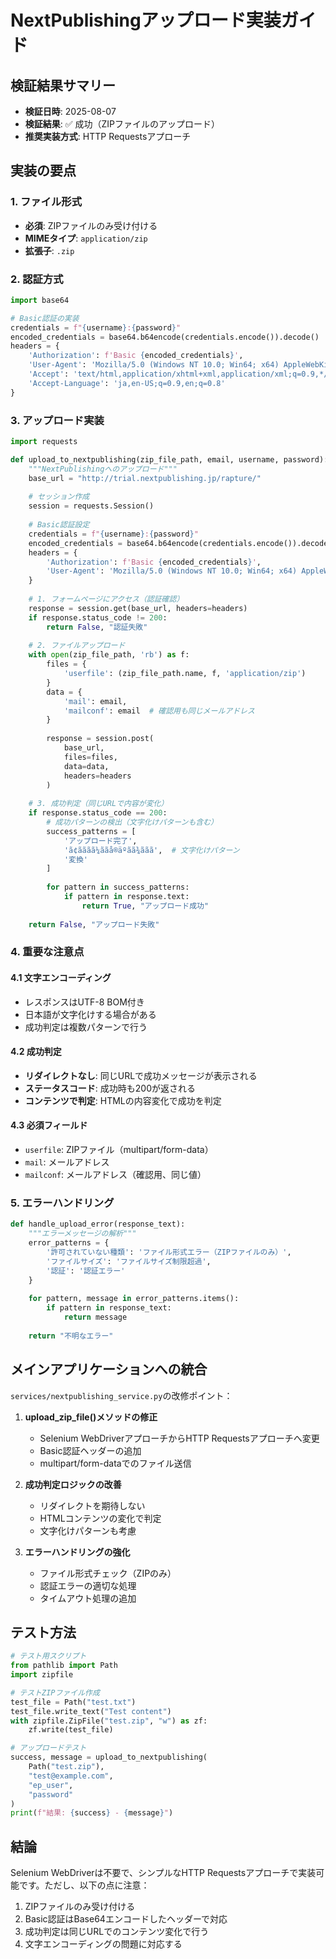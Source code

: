 # NextPublishingアップロード実装ガイド

## 検証結果サマリー
- **検証日時**: 2025-08-07
- **検証結果**: ✅ 成功（ZIPファイルのアップロード）
- **推奨実装方式**: HTTP Requestsアプローチ

## 実装の要点

### 1. ファイル形式
- **必須**: ZIPファイルのみ受け付ける
- **MIMEタイプ**: `application/zip`
- **拡張子**: `.zip`

### 2. 認証方式
```python
import base64

# Basic認証の実装
credentials = f"{username}:{password}"
encoded_credentials = base64.b64encode(credentials.encode()).decode()
headers = {
    'Authorization': f'Basic {encoded_credentials}',
    'User-Agent': 'Mozilla/5.0 (Windows NT 10.0; Win64; x64) AppleWebKit/537.36',
    'Accept': 'text/html,application/xhtml+xml,application/xml;q=0.9,*/*;q=0.8',
    'Accept-Language': 'ja,en-US;q=0.9,en;q=0.8'
}
```

### 3. アップロード実装
```python
import requests

def upload_to_nextpublishing(zip_file_path, email, username, password):
    """NextPublishingへのアップロード"""
    base_url = "http://trial.nextpublishing.jp/rapture/"
    
    # セッション作成
    session = requests.Session()
    
    # Basic認証設定
    credentials = f"{username}:{password}"
    encoded_credentials = base64.b64encode(credentials.encode()).decode()
    headers = {
        'Authorization': f'Basic {encoded_credentials}',
        'User-Agent': 'Mozilla/5.0 (Windows NT 10.0; Win64; x64) AppleWebKit/537.36'
    }
    
    # 1. フォームページにアクセス（認証確認）
    response = session.get(base_url, headers=headers)
    if response.status_code != 200:
        return False, "認証失敗"
    
    # 2. ファイルアップロード
    with open(zip_file_path, 'rb') as f:
        files = {
            'userfile': (zip_file_path.name, f, 'application/zip')
        }
        data = {
            'mail': email,
            'mailconf': email  # 確認用も同じメールアドレス
        }
        
        response = session.post(
            base_url,
            files=files,
            data=data,
            headers=headers
        )
    
    # 3. 成功判定（同じURLで内容が変化）
    if response.status_code == 200:
        # 成功パターンの検出（文字化けパターンも含む）
        success_patterns = [
            'アップロード完了',
            'ã¢ããã­ã¼ããå®äºãã¾ããã',  # 文字化けパターン
            '変換'
        ]
        
        for pattern in success_patterns:
            if pattern in response.text:
                return True, "アップロード成功"
    
    return False, "アップロード失敗"
```

### 4. 重要な注意点

#### 4.1 文字エンコーディング
- レスポンスはUTF-8 BOM付き
- 日本語が文字化けする場合がある
- 成功判定は複数パターンで行う

#### 4.2 成功判定
- **リダイレクトなし**: 同じURLで成功メッセージが表示される
- **ステータスコード**: 成功時も200が返される
- **コンテンツで判定**: HTMLの内容変化で成功を判定

#### 4.3 必須フィールド
- `userfile`: ZIPファイル（multipart/form-data）
- `mail`: メールアドレス
- `mailconf`: メールアドレス（確認用、同じ値）

### 5. エラーハンドリング
```python
def handle_upload_error(response_text):
    """エラーメッセージの解析"""
    error_patterns = {
        '許可されていない種類': 'ファイル形式エラー（ZIPファイルのみ）',
        'ファイルサイズ': 'ファイルサイズ制限超過',
        '認証': '認証エラー'
    }
    
    for pattern, message in error_patterns.items():
        if pattern in response_text:
            return message
    
    return "不明なエラー"
```

## メインアプリケーションへの統合

`services/nextpublishing_service.py`の改修ポイント：

1. **upload_zip_file()メソッドの修正**
   - Selenium WebDriverアプローチからHTTP Requestsアプローチへ変更
   - Basic認証ヘッダーの追加
   - multipart/form-dataでのファイル送信

2. **成功判定ロジックの改善**
   - リダイレクトを期待しない
   - HTMLコンテンツの変化で判定
   - 文字化けパターンも考慮

3. **エラーハンドリングの強化**
   - ファイル形式チェック（ZIPのみ）
   - 認証エラーの適切な処理
   - タイムアウト処理の追加

## テスト方法

```python
# テスト用スクリプト
from pathlib import Path
import zipfile

# テストZIPファイル作成
test_file = Path("test.txt")
test_file.write_text("Test content")
with zipfile.ZipFile("test.zip", "w") as zf:
    zf.write(test_file)

# アップロードテスト
success, message = upload_to_nextpublishing(
    Path("test.zip"),
    "test@example.com",
    "ep_user",
    "password"
)
print(f"結果: {success} - {message}")
```

## 結論

Selenium WebDriverは不要で、シンプルなHTTP Requestsアプローチで実装可能です。ただし、以下の点に注意：
1. ZIPファイルのみ受け付ける
2. Basic認証はBase64エンコードしたヘッダーで対応
3. 成功判定は同じURLでのコンテンツ変化で行う
4. 文字エンコーディングの問題に対応する
